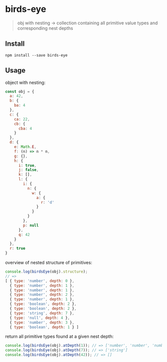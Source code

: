 # birds-eye

> obj with nesting → collection containing all primitive value types and corresponding nest depths


## Install

```console
npm install --save birds-eye
```

## Usage

object with nesting:
```js
const obj = {
  a: 42,
  b: {
    ba: 4
  },
  c: {
    ca: 22,
    cb: {
      cba: 4
    }
  },
  d: {
    e: Math.E,
    f: (n) => n * n,
    g: {},
    h: {
      i: true,
      j: false,
      k: [],
      l: {
        i: {
          n: {
            w: {
              a: {
                r: 'd'
              }
            }
          }
        },
        p: null
      },
      q: 42
    }
  },
  r: true
}
```

overview of nested structure of primitives:
```js
console.log(birdsEye(obj).structure);
// => 
[ { type: 'number', depth: 0 },
  { type: 'number', depth: 1 },
  { type: 'number', depth: 1 },
  { type: 'number', depth: 2 },
  { type: 'number', depth: 1 },
  { type: 'boolean', depth: 2 },
  { type: 'boolean', depth: 2 },
  { type: 'string', depth: 7 },
  { type: 'null', depth: 4 },
  { type: 'number', depth: 3 },
  { type: 'boolean', depth: 1 } ]
```

return all primitive types found at a given nest depth:
```js
console.log(birdsEye(obj).atDepth(1)); // => ['number', 'number', 'number', 'boolean']
console.log(birdsEye(obj).atDepth(7)); // => ['string']
console.log(birdsEye(obj).atDepth(42)); // => []
```
